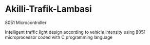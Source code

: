 # Akilli-Trafik-Lambasi
8051 Microcontroller 

Intelligent traffic light design according to vehicle intensity using 8051 microprocessor coded with C programming language
